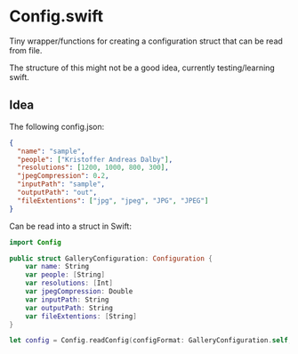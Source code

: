# Config.swift

Tiny wrapper/functions for creating a configuration struct that can be read from file.

The structure of this might not be a good idea, currently testing/learning swift.

## Idea

The following config.json:

```json
{
  "name": "sample",
  "people": ["Kristoffer Andreas Dalby"],
  "resolutions": [1200, 1000, 800, 300],
  "jpegCompression": 0.2,
  "inputPath": "sample",
  "outputPath": "out",
  "fileExtentions": ["jpg", "jpeg", "JPG", "JPEG"]
}
```

Can be read into a struct in Swift:

```swift
import Config

public struct GalleryConfiguration: Configuration {
    var name: String
    var people: [String]
    var resolutions: [Int]
    var jpegCompression: Double
    var inputPath: String
    var outputPath: String
    var fileExtentions: [String]
}

let config = Config.readConfig(configFormat: GalleryConfiguration.self, atPath: "config.json")
```
